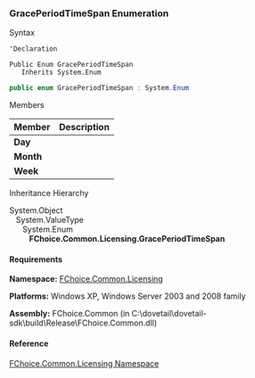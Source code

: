 ﻿### GracePeriodTimeSpan Enumeration

Syntax

```vbnet
'Declaration

Public Enum GracePeriodTimeSpan 
   Inherits System.Enum
```

```csharp
public enum GracePeriodTimeSpan : System.Enum 
```

Members

| Member | Description |
| --- | --- |
| **Day** |   |
| **Month** |   |
| **Week** |   |

Inheritance Hierarchy

System.Object  
   System.ValueType  
      System.Enum  
         **FChoice.Common.Licensing.GracePeriodTimeSpan**  

#### Requirements

**Namespace:** [FChoice.Common.Licensing](FChoice.Common~FChoice.Common.Licensing_namespace.md)

**Platforms:** Windows XP, Windows Server 2003 and 2008 family

**Assembly:** FChoice.Common (in C:\\dovetail\\dovetail-sdk\\build\\Release\\FChoice.Common.dll)

#### Reference

[FChoice.Common.Licensing Namespace](FChoice.Common~FChoice.Common.Licensing_namespace.md)
